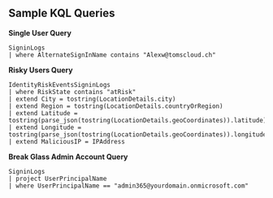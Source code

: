 ## Sample KQL Queries

**Single User Query**  

```
SigninLogs
| where AlternateSignInName contains "Alexw@tomscloud.ch"
```

**Risky Users Query**  

```
IdentityRiskEventsSigninLogs
| where RiskState contains "atRisk"
| extend City = tostring(LocationDetails.city)
| extend Region = tostring(LocationDetails.countryOrRegion)
| extend Latitude = tostring(parse_json(tostring(LocationDetails.geoCoordinates)).latitude)
| extend Longitude = tostring(parse_json(tostring(LocationDetails.geoCoordinates)).longitude)
| extend MaliciousIP = IPAddress
```

**Break Glass Admin Account Query**  

```
SigninLogs
| project UserPrincipalName 
| where UserPrincipalName == "admin365@yourdomain.onmicrosoft.com"
```